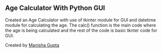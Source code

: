 ## Age Calculator With Python GUI

Created an Age Calculator with use of tkinter module for GUI and datetime module for calculating the age. The calc() function is the main code where the age is being calculated and the rest of the code is basic tknter code for GUI.


Created by [Manisha Gupta](https://github.com/manisha069)
